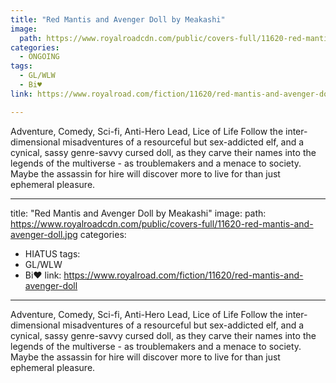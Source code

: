 ```yaml
---
title: "Red Mantis and Avenger Doll by Meakashi"
image:
  path: https://www.royalroadcdn.com/public/covers-full/11620-red-mantis-and-avenger-doll.jpg
categories:
  - ONGOING
tags:
  - GL/WLW
  - Bi♥
link: https://www.royalroad.com/fiction/11620/red-mantis-and-avenger-doll

---
```

Adventure, Comedy, Sci-fi, Anti-Hero Lead, Lice of Life
Follow the inter-dimensional misadventures of a resourceful but sex-addicted elf, and a cynical, sassy genre-savvy cursed doll, as they carve their names into the legends of the multiverse - as troublemakers and a menace to society. Maybe the assassin for hire will discover more to live for than just ephemeral pleasure.

---
title: "Red Mantis and Avenger Doll by Meakashi"
image:
  path: https://www.royalroadcdn.com/public/covers-full/11620-red-mantis-and-avenger-doll.jpg
categories:
  - HIATUS
tags:
  - GL/WLW
  - Bi♥
link: https://www.royalroad.com/fiction/11620/red-mantis-and-avenger-doll

---
Adventure, Comedy, Sci-fi, Anti-Hero Lead, Lice of Life
Follow the inter-dimensional misadventures of a resourceful but sex-addicted elf, and a cynical, sassy genre-savvy cursed doll, as they carve their names into the legends of the multiverse - as troublemakers and a menace to society. Maybe the assassin for hire will discover more to live for than just ephemeral pleasure.


